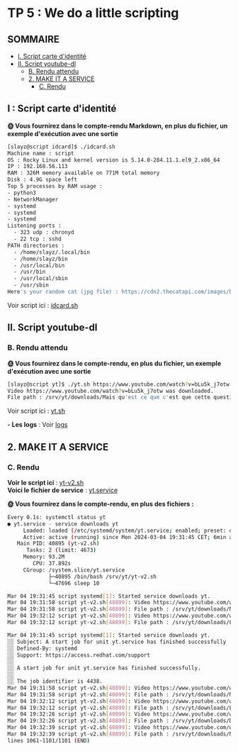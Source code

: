 # TP 5 : We do a little scripting
## SOMMAIRE 
- [I. Script carte d'identité](#i--script-carte-didentité)
- [II. Script youtube-dl](#ii-script-youtube-dl)
  - [B. Rendu attendu](#1-rendu-attendu)
  - [2. MAKE IT A SERVICE](#2-make-it-a-service)
    - [C. Rendu](#c-rendu)
  
## I : Script carte d'identité

**🌞 Vous fournirez dans le compte-rendu Markdown, en plus du fichier, un exemple d'exécution avec une sortie**
```bash
[slayz@script idcard]$ ./idcard.sh
Machine name : script
OS : Rocky Linux and kernel version is 5.14.0-284.11.1.el9_2.x86_64
IP : 192.168.56.113
RAM : 326M memory available on 771M total memory
Disk : 4.9G space left
Top 5 processes by RAM usage :
- python3
- NetworkManager
- systemd
- systemd
- systemd
Listening ports :
  - 323 udp : chronyd
  - 22 tcp : sshd
PATH directories :
  - /home/slayz/.local/bin
  - /home/slayz/bin
  - /usr/local/bin
  - /usr/bin
  - /usr/local/sbin
  - /usr/sbin
Here's your random cat (jpg file) : https://cdn2.thecatapi.com/images/brp.jpg
```
Voir script ici : [idcard.sh](idcard.sh) 

## II. Script youtube-dl
### B. Rendu attendu
**🌞 Vous fournirez dans le compte-rendu, en plus du fichier, un exemple d'exécution avec une sortie**
```bash
[slayz@script yt]$ ./yt.sh https://www.youtube.com/watch?v=bLu5k_j7otw
Video https://www.youtube.com/watch?v=bLu5k_j7otw was downloaded.
File path : /srv/yt/downloads/Mais qu'est ce que c'est que cette question, tu préfères le chocolat ou les noirs - Valentin Raffaul/Mais qu'est ce que c'est que cette question, tu préfères le chocolat ou les noirs - Valentin Raffaul.mp4
```
Voir script ici : [yt.sh](yt.sh)

**- Les logs** : Voir [logs](download.log)


## 2. MAKE IT A SERVICE
### C. Rendu

**Voir le script ici** : [yt-v2.sh](yt-v2.sh)  
**Voici le fichier de service** : [yt.service](yt.service)

**🌞 Vous fournirez dans le compte-rendu, en plus des fichiers :**

```bash
Every 0.1s: systemctl status yt                                                                                                      script: Mon Mar  4 19:38:11 2024
● yt.service - service downloads yt
     Loaded: loaded (/etc/systemd/system/yt.service; enabled; preset: disabled)
     Active: active (running) since Mon 2024-03-04 19:31:45 CET; 6min ago
   Main PID: 40895 (yt-v2.sh)
      Tasks: 2 (limit: 4673)
     Memory: 93.2M
        CPU: 37.892s
     CGroup: /system.slice/yt.service
             ├─40895 /bin/bash /srv/yt/yt-v2.sh
             └─47696 sleep 10

Mar 04 19:31:45 script systemd[1]: Started service downloads yt.
Mar 04 19:31:58 script yt-v2.sh[40899]: Video https://www.youtube.com/watch?v=hvL1339luv0 was downloaded.
Mar 04 19:31:58 script yt-v2.sh[40899]: File path : /srv/yt/downloads/Never gonna Meow you up/Never gonna Meow you up.mp4
Mar 04 19:32:12 script yt-v2.sh[40899]: Video https://www.youtube.com/watch?v=ttgameuObLM was downloaded.
Mar 04 19:32:12 script yt-v2.sh[40899]: File path : /srv/yt/downloads/LA PLANÈTE DES SINGES 4 : Nouveau Royaume Bande Annonce VF (2024) Nouvelle/LA PLANÈTE DES SINGES 4 : Nouveau Royaume Bande Annonce VF (2024) Nouvelle.mp4
```

```bash
Mar 04 19:31:45 script systemd[1]: Started service downloads yt.
░░ Subject: A start job for unit yt.service has finished successfully
░░ Defined-By: systemd
░░ Support: https://access.redhat.com/support
░░
░░ A start job for unit yt.service has finished successfully.
░░
░░ The job identifier is 4438.
Mar 04 19:31:58 script yt-v2.sh[40899]: Video https://www.youtube.com/watch?v=hvL1339luv0 was downloaded.
Mar 04 19:31:58 script yt-v2.sh[40899]: File path : /srv/yt/downloads/Never gonna Meow you up/Never gonna Meow you up.mp4
Mar 04 19:32:12 script yt-v2.sh[40899]: Video https://www.youtube.com/watch?v=ttgameuObLM was downloaded.
Mar 04 19:32:12 script yt-v2.sh[40899]: File path : /srv/yt/downloads/LA PLANÈTE DES SINGES 4 : Nouveau Royaume Bande Annonce VF (2024) Nouvelle/LA PLANÈTE DES SING>
Mar 04 19:32:26 script yt-v2.sh[40899]: Video https://www.youtube.com/watch?v=YIufkbmcyA0 was downloaded.
Mar 04 19:32:26 script yt-v2.sh[40899]: File path : /srv/yt/downloads/Don't get caught! Hide Yourself w/ Proxychains and TOR/Don't get caught! Hide Yourself w/ Prox>
Mar 04 19:32:39 script yt-v2.sh[40899]: Video https://www.youtube.com/watch?v=NYgDzO8iQJ0 was downloaded.
Mar 04 19:32:39 script yt-v2.sh[40899]: File path : /srv/yt/downloads/Nmap Tutorial for Beginners/Nmap Tutorial for Beginners.mp4
lines 1061-1101/1101 (END)
```